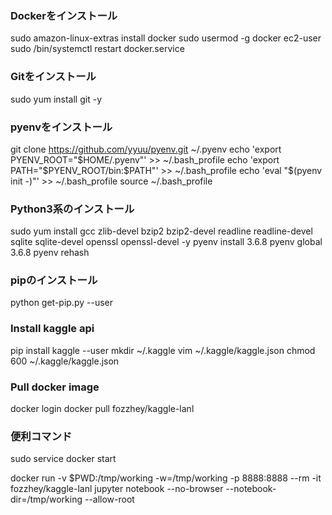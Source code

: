### Dockerをインストール
sudo amazon-linux-extras install docker
sudo usermod -g docker ec2-user
sudo /bin/systemctl restart docker.service

### Gitをインストール
sudo yum install git -y

### pyenvをインストール
git clone https://github.com/yyuu/pyenv.git ~/.pyenv
echo 'export PYENV_ROOT="$HOME/.pyenv"' >> ~/.bash_profile
echo 'export PATH="$PYENV_ROOT/bin:$PATH"' >> ~/.bash_profile
echo 'eval "$(pyenv init -)"' >> ~/.bash_profile
source ~/.bash_profile

### Python3系のインストール
sudo yum install gcc zlib-devel bzip2 bzip2-devel readline readline-devel sqlite sqlite-devel openssl openssl-devel -y
pyenv install 3.6.8
pyenv global 3.6.8
pyenv rehash

### pipのインストール
python get-pip.py --user

### Install kaggle api
pip install kaggle --user
mkdir ~/.kaggle
vim ~/.kaggle/kaggle.json
chmod 600 ~/.kaggle/kaggle.json

### Pull docker image
docker login
docker pull fozzhey/kaggle-lanl


### 便利コマンド
sudo service docker start

docker run -v $PWD:/tmp/working -w=/tmp/working -p 8888:8888 --rm -it fozzhey/kaggle-lanl jupyter notebook --no-browser --notebook-dir=/tmp/working --allow-root
